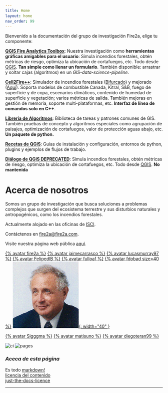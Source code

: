 ```yaml
---
title: Home
layout: home
nav_order: 99
---
```

Bienvenido a la documentación del grupo de investigación Fire2a, elige tu componente:

[__QGIS Fire Analytics Toolbox__](docs/qgis-toolbox/README.html): Nuestra investigación como **herramientas gráficas amigables para el usuario**: Simula incendios forestales, obtén métricas de riesgo, optimiza la ubicación de cortafuegos, etc. Todo desde [QGIS]. **Tan simple como llenar un formulario**. También disponible: arrastrar y soltar cajas (algoritmos) en un *GIS-data-science-pipeline*.

[__Cell2Fire++__](docs/Cell2Fire/README.html): Simulador de incendios forestales ([Bifurcado]) y mejorado ([Aquí]). Soporta modelos de combustible Canada, Kitral, S&B, fuego de superficie y de copa, escenarios climáticos, contenido de humedad de superficie y vegetación; varios métricas de salida. También mejoras en gestión de memoria, soporte multi-plataformas, etc. **Interfaz de línea de comandos solo en C++**.

[__Librería de Algoritmos__](docs/fire2a-lib.html): Biblioteca de tareas y patrones comunes de GIS. También pruebas de concepto y algoritmos especiales como agrupación de paisajes, optimización de cortafuegos, valor de protección aguas abajo, etc. **Un paquete de python.**

[__Recetas de QGIS__](docs/qgis-cookbook/README.html): Guías de instalación y configuración, entornos de python, plugins y ejemplos de flujos de trabajo.

[__Diálogo de QGIS DEPRECATED__](docs/qgis-toolbox/README.html): Simula incendios forestales, obtén métricas de riesgo, optimiza la ubicación de cortafuegos, etc. Todo desde [QGIS]. __No mantenida__

# Acerca de nosotros

Somos un grupo de investigación que busca soluciones a problemas complejos que surgen del ecosistema terrestre y sus disturbios naturales y antropogénicos, como los incendios forestales.

Actualmente alojado en las oficinas de [ISCI](https://isci.cl).

Contáctenos en <a href="mailto:fire2a@fire2a.com">fire2a@fire2a.com</a>.

Visite nuestra página web pública <a href="http://www.fire2a.com">aquí</a>.

[{% avatar fire2a %}](https://github.com/fire2a/)
[{% avatar jaimecarrasco %}](https://github.com/jaimecarrasco/)
[{% avatar lucasmurray97 %}](https://github.com//lucasmurray97/)
[{% avatar FelipedlB %}](https://github.com/FelipedlB/)
[{% avatar fulloaf %}](https://github.com/fulloaf/)
[{% avatar fdobad size=40 %}](https://github.com/fdobad/)
[![](docs/assets/aw.png){: width="40" }](https://www.dii.uchile.cl/~aweintra/)


[{% avatar Sigggma %}](https://github.com/Sigggma/)
[{% avatar matisuno %}](https://github.com/matiasuno/)
[{% avatar diegoteran99 %}](https://github.com/diegoteran99/)

![ci](https://github.com/fire2a/docs/actions/workflows/ci.yml/badge.svg)
![pages](https://github.com/fire2a/docs/actions/workflows/pages.yml/badge.svg)

### _Aceca de esta página_
Es todo [markdown!](docs/markdown_kitchen_sink.html)  
[licencia del contenido](https://raw.githubusercontent.com/fire2a/docs/main/LICENSE)  
[just-the-docs-licence](https://raw.githubusercontent.com/fire2a/docs/main/just-the-docs-LICENSE)

---
[QGIS]: https://qgis.org
[Bifurcado]: https://github.com/cell2fire/Cell2Fire/
[Aquí]: https://github.com/fire2a/C2F-W/
